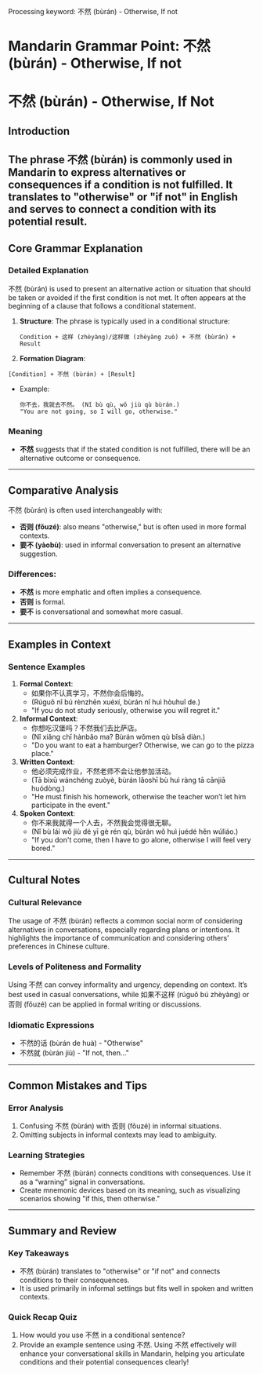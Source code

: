 Processing keyword: 不然 (bùrán) - Otherwise, If not
# Mandarin Grammar Point: 不然 (bùrán) - Otherwise, If not
# 不然 (bùrán) - Otherwise, If Not
## Introduction
The phrase 不然 (bùrán) is commonly used in Mandarin to express alternatives or consequences if a condition is not fulfilled. It translates to "otherwise" or "if not" in English and serves to connect a condition with its potential result.
---
## Core Grammar Explanation
### Detailed Explanation
不然 (bùrán) is used to present an alternative action or situation that should be taken or avoided if the first condition is not met. It often appears at the beginning of a clause that follows a conditional statement.
1. **Structure**: 
   The phrase is typically used in a conditional structure:
   ```
   Condition + 这样 (zhèyàng)/这样做 (zhèyàng zuò) + 不然 (bùrán) + Result
   ```
2. **Formation Diagram**:
```
[Condition] + 不然 (bùrán) + [Result]
```
- Example:
  ```
  你不去，我就去不然。 (Nǐ bù qù, wǒ jiù qù bùrán.)
  "You are not going, so I will go, otherwise."
  ```
### Meaning
- **不然** suggests that if the stated condition is not fulfilled, there will be an alternative outcome or consequence.
---
## Comparative Analysis
不然 (bùrán) is often used interchangeably with:
- **否则 (fǒuzé)**: also means "otherwise," but is often used in more formal contexts.
- **要不 (yàobù)**: used in informal conversation to present an alternative suggestion.
### Differences:
- **不然** is more emphatic and often implies a consequence.
- **否则** is formal.
- **要不** is conversational and somewhat more casual.
---
## Examples in Context
### Sentence Examples
1. **Formal Context**:
   - 如果你不认真学习，不然你会后悔的。
   - (Rúguǒ nǐ bú rènzhēn xuéxí, bùrán nǐ huì hòuhuǐ de.)
   - "If you do not study seriously, otherwise you will regret it."
2. **Informal Context**:
   - 你想吃汉堡吗？不然我们去比萨店。
   - (Nǐ xiǎng chī hànbǎo ma? Bùrán wǒmen qù bǐsā diàn.)
   - "Do you want to eat a hamburger? Otherwise, we can go to the pizza place."
3. **Written Context**:
   - 他必须完成作业，不然老师不会让他参加活动。
   - (Tā bìxū wánchéng zuòyè, bùrán lǎoshī bù huì ràng tā cānjiā huódòng.)
   - "He must finish his homework, otherwise the teacher won’t let him participate in the event."
4. **Spoken Context**:
   - 你不来我就得一个人去，不然我会觉得很无聊。
   - (Nǐ bù lái wǒ jiù dé yī gè rén qù, bùrán wǒ huì juédé hěn wúliáo.)
   - "If you don't come, then I have to go alone, otherwise I will feel very bored."
---
## Cultural Notes
### Cultural Relevance
The usage of 不然 (bùrán) reflects a common social norm of considering alternatives in conversations, especially regarding plans or intentions. It highlights the importance of communication and considering others’ preferences in Chinese culture. 
### Levels of Politeness and Formality
Using 不然 can convey informality and urgency, depending on context. It’s best used in casual conversations, while 如果不这样 (rúguǒ bú zhèyàng) or 否则 (fǒuzé) can be applied in formal writing or discussions.
### Idiomatic Expressions
- 不然的话 (bùrán de huà) - "Otherwise"
- 不然就 (bùrán jiù) - "If not, then..."
---
## Common Mistakes and Tips
### Error Analysis
1. Confusing 不然 (bùrán) with 否则 (fǒuzé) in informal situations.
2. Omitting subjects in informal contexts may lead to ambiguity.
### Learning Strategies
- Remember 不然 (bùrán) connects conditions with consequences. Use it as a “warning” signal in conversations.
- Create mnemonic devices based on its meaning, such as visualizing scenarios showing "if this, then otherwise."
---
## Summary and Review
### Key Takeaways
- 不然 (bùrán) translates to "otherwise" or "if not" and connects conditions to their consequences.
- It is used primarily in informal settings but fits well in spoken and written contexts.
  
### Quick Recap Quiz
1. How would you use 不然 in a conditional sentence?
2. Provide an example sentence using 不然.
Using 不然 effectively will enhance your conversational skills in Mandarin, helping you articulate conditions and their potential consequences clearly!
